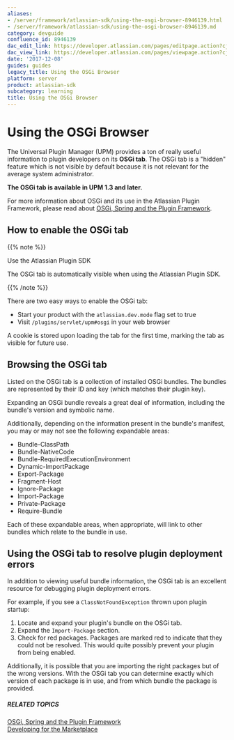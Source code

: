 ```yaml
---
aliases:
- /server/framework/atlassian-sdk/using-the-osgi-browser-8946139.html
- /server/framework/atlassian-sdk/using-the-osgi-browser-8946139.md
category: devguide
confluence_id: 8946139
dac_edit_link: https://developer.atlassian.com/pages/editpage.action?cjm=wozere&pageId=8946139
dac_view_link: https://developer.atlassian.com/pages/viewpage.action?cjm=wozere&pageId=8946139
date: '2017-12-08'
guides: guides
legacy_title: Using the OSGi Browser
platform: server
product: atlassian-sdk
subcategory: learning
title: Using the OSGi Browser
---
```

# Using the OSGi Browser

The Universal Plugin Manager (UPM) provides a ton of really useful information to plugin developers on its **OSGi tab**. The OSGi tab is a "hidden" feature which is not visible by default because it is not relevant for the average system administrator.

**The OSGi tab is available in UPM 1.3 and later.**

For more information about OSGi and its use in the Atlassian Plugin Framework, please read about <a href="/pages/createpage.action?spaceKey=PLUGINFRAMEWORK&amp;title=OSGi%2C+Spring+and+the+Plugin+Framework" class="createlink">OSGi, Spring and the Plugin Framework</a>.

## How to enable the OSGi tab

{{% note %}}

Use the Atlassian Plugin SDK

The OSGi tab is automatically visible when using the Atlassian Plugin SDK.

{{% /note %}}

There are two easy ways to enable the OSGi tab:

-   Start your product with the `atlassian.dev.mode` flag set to true
-   Visit `/plugins/servlet/upm#osgi` in your web browser

A cookie is stored upon loading the tab for the first time, marking the tab as visible for future use.

## Browsing the OSGi tab

Listed on the OSGi tab is a collection of installed OSGi bundles. The bundles are represented by their ID and key (which matches their plugin key).

Expanding an OSGi bundle reveals a great deal of information, including the bundle's version and symbolic name.

Additionally, depending on the information present in the bundle's manifest, you may or may not see the following expandable areas:

-   Bundle-ClassPath
-   Bundle-NativeCode
-   Bundle-RequiredExecutionEnvironment
-   Dynamic-ImportPackage
-   Export-Package
-   Fragment-Host
-   Ignore-Package
-   Import-Package
-   Private-Package
-   Require-Bundle

Each of these expandable areas, when appropriate, will link to other bundles which relate to the bundle in use.

## Using the OSGi tab to resolve plugin deployment errors

In addition to viewing useful bundle information, the OSGi tab is an excellent resource for debugging plugin deployment errors.

For example, if you see a `ClassNotFoundException` thrown upon plugin startup:

1.  Locate and expand your plugin's bundle on the OSGi tab.
2.  Expand the `Import-Package` section.
3.  Check for red packages. Packages are marked red to indicate that they could not be resolved. This would quite possibly prevent your plugin from being enabled.

Additionally, it is possible that you are importing the right packages but of the wrong versions. With the OSGi tab you can determine exactly which version of each package is in use, and from which bundle the package is provided.

##### RELATED TOPICS

<a href="/server/framework/atlassian-sdk/osgi-spring-and-the-plugin-framework" class="createlink">OSGi, Spring and the Plugin Framework</a>  
[Developing for the Marketplace](https://developer.atlassian.com/display/MARKET/Developing+for+the+Marketplace)
